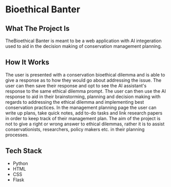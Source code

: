 # Bioethical Banter
## What The Project Is
TheBioethical Banter is meant to be a web application with AI integeration used to aid in the decision making of conservation management planning. 
## How It Works
The user is presented with a conservation bioethical dilemma and is able to give a response as to how they would go about addressing the issue. The user can then save their response and opt to see the AI assistant's response to the same ethical dilemma prompt. The user can then use the AI response to aid in their brainstorming, planning and decision making with regards to addressing the ethical dilemma and implementing best conservation practices. 
In the management planning page the user can write up plans, take quick notes, add to-do tasks and link research papers in order to keep track of their management plan. 
The aim of the project is not to give a right or wrong answer to ethical dilemmas, rather it is to assist conservationists, researchers, policy makers etc. in their planning processes. 
## Tech Stack
- Python
- HTML
- CSS
- Flask
